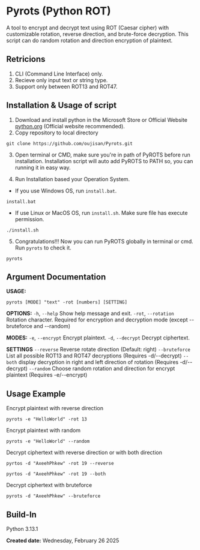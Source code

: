 # Pyrots (Python ROT)
A tool to encrypt and decrypt text using ROT (Caesar cipher) with customizable rotation, reverse direction, and brute-force decryption. This script can do random rotation and direction encryption of plaintext.

## Retricions
1. CLI (Command Line Interface) only.
2. Recieve only input text or string type.
3. Support only between ROT13 and ROT47.

## Installation & Usage of script
1. Download and install python in the Microsoft Store or Official Website [python.org](https://www.python.org/downloads/) (Official website recommended).
2. Copy repository to local directory
```
git clone https://github.com/oujisan/Pyrots.git
```
3. Open terminal or CMD, make sure you're in path of PyROTS before run installation. Installation script will auto add PyROTS to PATH so, you can running it in easy way.

4. Run Installation based your Operation System.
- If you use Windows OS, run `install.bat`.
```
install.bat
```
- If use Linux or MacOS OS, run `install.sh`. Make sure file has execute permission.
```
./install.sh
```
5. Congratulations!!! Now you can run PyROTS globally in terminal or cmd. Run `pyrots` to check it.
```
pyrots
```

## Argument Documentation
**USAGE:** 
```
pyrots [MODE] "text" -rot [numbers] [SETTING]
```
**OPTIONS:**
`-h`, `--help`       Show help message and exit.
`-rot`, `--rotation` Rotation character. Required for encryption and decryption mode (except --bruteforce and --random)

**MODES:**
`-e`, `--encrypt`    Encrypt plaintext.
`-d`, `--decrypt`    Decrypt ciphertext.

**SETTINGS**
`--reverse`          Reverse rotate direction (Default: right)
`--bruteforce`       List all possible ROT13 and ROT47 decryptions (Requires -d/--decrypt)
`--both`             display decryption in right and left direction of rotation (Requires -d/--decrypt)
`--random`           Choose random rotation and direction for encrypt plaintext (Requires -e/--encrypt)

## Usage Example
Encrypt plaintext with reverse direction
```
pyrots -e "HelloWorld" -rot 13
```

Encrypt plaintext with random
```
pyrots -e "HelloWorld" --random
```

Decrypt ciphertext with reverse direction or with both direction
```
pyrtos -d "AxeehPhkew" -rot 19 --reverse
```
```
pyrtos -d "AxeehPhkew" -rot 19 --both
```

Decrypt ciphertext with bruteforce
```
pyrots -d "AxeehPhkew" --bruteforce
```

## Build-In
Python 3.13.1

**Created date:** Wednesday, February 26 2025
